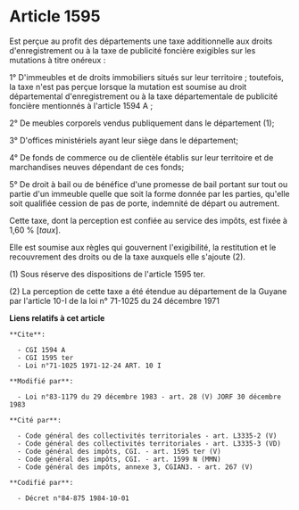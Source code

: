 # Article 1595

Est perçue au profit des départements une taxe additionnelle aux droits d'enregistrement ou à la taxe de publicité foncière
exigibles sur les mutations à titre onéreux :

1° D'immeubles et de droits immobiliers situés sur leur territoire ; toutefois, la taxe n'est pas perçue lorsque la mutation
est soumise au droit départemental d'enregistrement ou à la taxe départementale de publicité foncière mentionnés à l'article
1594 A ;

2° De meubles corporels vendus publiquement dans le département (1);

3° D'offices ministériels ayant leur siège dans le département;

4° De fonds de commerce ou de clientèle établis sur leur territoire et de marchandises neuves dépendant de ces fonds;

5° De droit à bail ou de bénéfice d'une promesse de bail portant sur tout ou partie d'un immeuble quelle que soit la forme
donnée par les parties, qu'elle soit qualifiée cession de pas de porte, indemnité de départ ou autrement.

Cette taxe, dont la perception est confiée au service des impôts, est fixée à 1,60 % [*taux*].

Elle est soumise aux règles qui gouvernent l'exigibilité, la restitution et le recouvrement des droits ou de la taxe auxquels
elle s'ajoute (2).

(1)  Sous réserve des dispositions de l'article 1595 ter.

(2)  La perception de cette taxe a été étendue au département de la Guyane par l'article 10-I de la loi n° 71-1025 du 24
décembre 1971

**Liens relatifs à cet article**

	**Cite**:

	  - CGI 1594 A
	  - CGI 1595 ter
	  - Loi n°71-1025 1971-12-24 ART. 10 I

	**Modifié par**:

	  - Loi n°83-1179 du 29 décembre 1983 - art. 28 (V) JORF 30 décembre 1983

	**Cité par**:

	  - Code général des collectivités territoriales - art. L3335-2 (V)
	  - Code général des collectivités territoriales - art. L3335-3 (VD)
	  - Code général des impôts, CGI. - art. 1595 ter (V)
	  - Code général des impôts, CGI. - art. 1599 N (MMN)
	  - Code général des impôts, annexe 3, CGIAN3. - art. 267 (V)

	**Codifié par**:

	  - Décret n°84-875 1984-10-01
